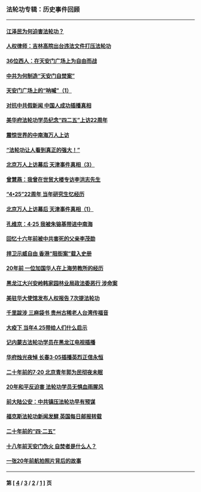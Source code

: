 ### 法轮功专辑：历史事件回顾
---
#### [江泽民为何迫害法轮功？](../../pages/nf5793/n13876324.md?03250430) 
#### [人权律师：吉林高院出台违法文件打压法轮功](../../pages/nf5793/n13825665.md?03250430) 
#### [36位西人：在天安门广场上为自由而战](../../pages/nf5793/n13390029.md?03250430) 
#### [中共为何制造“天安门自焚案”](../../pages/nf5793/n13183270.md?03250430) 
#### [天安门广场上的“呐喊”（1）](../../pages/nf5793/n13105277.md?03250430) 
#### [对抗中共假新闻 中国人成功插播真相](../../pages/nf5793/n12910618.md?03250430) 
#### [美华府法轮功学员纪念“四二五”上访22周年](../../pages/nf5793/n12904445.md?03250430) 
#### [震惊世界的中南海万人上访](../../pages/nf5793/n12903976.md?03250430) 
#### [“法轮功让人看到真正的强大！”](../../pages/nf5793/n12903195.md?03250430) 
#### [北京万人上访幕后 天津事件真相（3）](../../pages/nf5793/n12902807.md?03250430) 
#### [曾慧燕：我曾在世贸大楼专访李洪志先生](../../pages/nf5793/n12898729.md?03250430) 
#### [“4•25”22周年 当年研究生忆经历](../../pages/nf5793/n12894152.md?03250430) 
#### [北京万人上访幕后 天津事件真相（1）](../../pages/nf5793/n12885174.md?03250430) 
#### [孔维京：4·25 我被朱镕基带进中南海](../../pages/nf5793/n12864987.md?03250430) 
#### [回忆十六年前被中共害死的父亲李茂勋](../../pages/nf5793/n12880270.md?03250430) 
#### [捍卫示威自由 香港“阻街案”载入史册](../../pages/nf5793/n12811245.md?03250430) 
#### [20年前 一位加国华人在上海劳教所的经历](../../pages/nf5793/n12707932.md?03250430) 
#### [黑龙江大兴安岭韩家园林业局政法委恶行 涉命案](../../pages/nf5793/n12622815.md?03250430) 
#### [美驻华大使馆发布人权报告 7次提法轮功](../../pages/nf5793/n12520541.md?03250430) 
#### [千里跋涉 三麻袋书 贵州古稀老人台湾传福音](../../pages/nf5793/n12198750.md?03250430) 
#### [大疫下 当年4.25带给人们什么启示](../../pages/nf5793/n12058565.md?03250430) 
#### [记内蒙古法轮功学员在黑龙江电视插播](../../pages/nf5793/n11699194.md?03250430) 
#### [华府烛光夜悼 长春3·05插播英烈正信永恒](../../pages/nf5793/n11397432.md?03250430) 
#### [二十年前的7·20 北京青年郭为民彻夜未眠](../../pages/nf5793/n11354195.md?03250430) 
#### [20年和平反迫害 法轮功学员无惧血雨腥风](../../pages/nf5793/n11348279.md?03250430) 
#### [前大陆公安：中共镇压法轮功早有预谋](../../pages/nf5793/n11352168.md?03250430) 
#### [福克斯法轮功新闻发酵  英国每日邮报转载](../../pages/nf5793/n11285952.md?03250430) 
#### [二十年前的“四·二五”](../../pages/nf5793/n11207639.md?03250430) 
#### [十八年前天安门伪火 自焚者是什么人？](../../pages/nf5793/n10996556.md?03250430) 
#### [一张20年前航拍照片背后的故事](../../pages/nf5793/n10693797.md?03250430) 

---
#### 第 [ [4](./4.md?03250430) / [3](./3.md?03250430) / [2](./2.md?03250430) / [1](./1.md?03250430) ] 页
